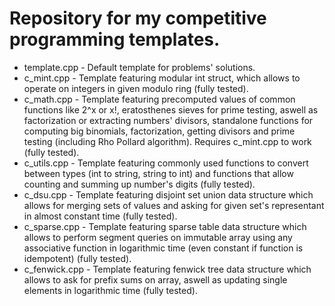 # Repository for my competitive programming templates.

* template.cpp - Default template for problems' solutions. 
* c_mint.cpp - Template featuring modular int struct, which allows to operate on integers in given modulo ring (fully tested).
* c_math.cpp - Template featuring precomputed values of common functions like 2^x or x!, eratosthenes sieves for prime testing, aswell as factorization or   extracting numbers' divisors, standalone functions for computing big binomials, factorization, getting divisors and prime testing (including Rho Pollard   algorithm). Requires c_mint.cpp to work (fully tested).
* c_utils.cpp - Template featuring commonly used functions to convert between types (int to string, string to int) and functions that allow counting and     summing up number's digits (fully tested).
* c_dsu.cpp - Template featuring disjoint set union data structure which allows for merging sets of values and asking for given set's representant in         almost constant time (fully tested).
* c_sparse.cpp - Template featuring sparse table data structure which allows to perform segment queries on immutable array using any associative function     in logarithmic time (even constant if function is idempotent) (fully tested).
* c_fenwick.cpp - Template featuring fenwick tree data structure which allows to ask for prefix sums on array, aswell as updating single elements in         logarithmic time (fully tested).
